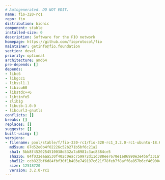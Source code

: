 ```yaml
---
# Autogenerated. DO NOT EDIT.
name: fio-320-rc1
repo: fio
distribution: bionic
component: stable
installed-size: 0
description: Software for the FIO network
homepage: https://github.com/fioprotocol/fio
maintainer: getinfo@fio.foundation
section: devel
priority: optional
architecture: amd64
pre-depends: []
depends:
- libc6
- libgcc1
- libssl1.1
- libicu60
- libstdc++6
- libtinfo5
- zlib1g
- libusb-1.0-0
- libcurl3-gnutls
conflicts: []
breaks: []
replaces: []
suggests: []
built-using: []
versions:
- filename: pool/stable/f/fio-320-rc1/fio-320-rc1_3.2.0-rc1-ubuntu-18.04_amd64.deb
  md5sum: 67d52e0b4f02226c52b271b5bf6c21a2
  sha1: 5bb8f4520254510038d332a7a8981c3ac8384ce5
  sha256: 04f032eaaa530f402c0eac759972d11d388ee7670e1e86990e3e4b6f331afedf
  sha512: ccb822bf6d84fbf30f1b403e749107c621f78feb7f8aff6a857b6cf46900c254463abc5644ad621668cecc6b7c35ac56ec4f20b95a50dfd62a8ae5b1cac79ae1
  size: 12518720
  version: 3.2.0-rc1
---
```

